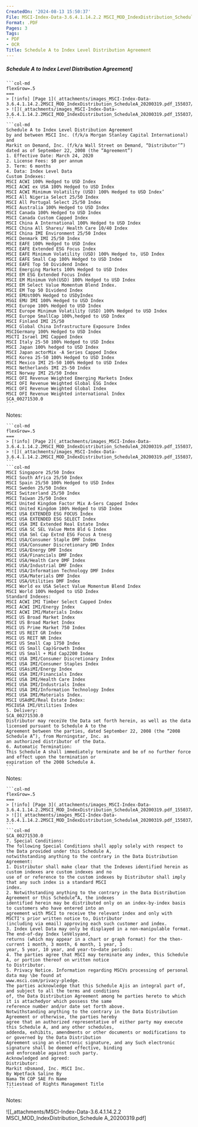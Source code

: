 ```yaml
---
CreatedOn: '2024-08-13 15:50:37'
File: MSCI-Index-Data-3.6.4.1.14.2.2 MSCI_MOD_IndexDistribution_Schedule A_20200319.pdf
Format: .PDF
Pages: 3
Tags:
- PDF
- OCR
Title: Schedule A to Index Level Distribution Agreement
---
```


##### Schedule A to Index Level Distribution Agreement]

  
````col
```col-md
flexGrow=.5
===
> [!info] [Page 1](_attachments/images_MSCI-Index-Data-3.6.4.1.14.2.2MSCI_MOD_IndexDistribution_ScheduleA_20200319.pdf_155037/page_1.png)
> ![](_attachments/images_MSCI-Index-Data-3.6.4.1.14.2.2MSCI_MOD_IndexDistribution_ScheduleA_20200319.pdf_155037/page_1.png)
```  
```col-md
Schedule A to Index Level Distribution Agreement
by and between MSCI Inc. (f/k/a Morgan Stanley Capital International) and
Markit on Demand, Inc. (f/k/a Wall Street on Demand, “Distributor’”)
dated as of September 22, 2008 (the “Agreement”)  
1. Effective Date: March 24, 2020
2. License Fees: $0 per annum  
3. Term: 6 months  
4. Data: Index Level Data  
Custom Indexes:  
MSCI ACWI 100% Hedged to USD Index  
MSCI ACWI ex USA 100% Hedged to USD Index
MSCI ACWI Minimum Volatility (USD) 100% Hedged to USD Index’
MSCI All Nigeria Select 25/50 Index  
MSCI All Portugal Select 25/50 Index  
MSCI Australia 100% Hedged to USD Index  
MSCI Canada 100% Hedged to USD Index  
MSCI Canada Custom Capped Index  
MSCI China A International 100% Hedged to USD Index
MSCI China All Shares/ Health Care 10/40 Index  
MSCI China IMI Environment 25/50 Index  
MSCI Denmark IMI 25/50 Index  
MSCI EAFE 100% Hedged to USD Index  
MSCI EAFE Extended ESG Focus Index  
MSCI EAFE Minimum Volatility (USD) 100% Hedged to, USD Index
MSCI EAFE Small Cap 100% Hedged to USD Index
MSCI EAFE Top 50 Dividend Index  
MSCI Emerging Markets 100% Hedged to USD Index
MSCI EM ESG Extended Focus Index  
MSCI EM Minimum Voh(USD) 100% Hedged to USD Index
MSCI EM Select Value Momentum Blend Index.  
MSCI EM Top 50 Dividend Index  
MSCI EMUst00% Hedged to USDyIndex  
MSGI EMU IMI 100% Hedged to USD Index  
MSCI Europe 100% Hedged to USD Index  
MSCI Europe Minimum Volatility (USD) 100% Hedged to USD Index
MSCI Europe SmallCap 100%,hedged to USD Index
MSCI Finland IMI 25/50  
MSCI Global China Infrastructure Exposure Index
MSCIGermany 100% Hedged to USD Index  
MSCTI Israel IMI Capped Index  
MSCI Italy 25-50 100% Hedged to USD Index  
MSCI Japan 100% hedged to USD Index  
MSCI Japan actorMix -A Series Capped Index  
MSCI Korea 25-50 100% Hedged to USD Index  
MSCI Mexico IMI 25-50 100% Hedged to USD Index
MSCI Netherlands IMI 25-50 Index  
MSCI Norway IMI 25/50 Index  
MSCI OFI Revenue Weighted Emerging Markets Index
MSCI OFI Revenue Weighted Global ESG Index  
MSCI OFI Revenue Weighted Global Index  
MSCI OFI Revenue Weighted international Index  
SCA_00271530.0  
```
````
Notes:    
````col
```col-md
flexGrow=.5
===
> [!info] [Page 2](_attachments/images_MSCI-Index-Data-3.6.4.1.14.2.2MSCI_MOD_IndexDistribution_ScheduleA_20200319.pdf_155037/page_2.png)
> ![](_attachments/images_MSCI-Index-Data-3.6.4.1.14.2.2MSCI_MOD_IndexDistribution_ScheduleA_20200319.pdf_155037/page_2.png)
```  
```col-md
MSCI Singapore 25/50 Index  
MSCI South Africa 25/50 Index  
MSCI Spain 25/50 100% Hedged to USD Index
MSCI Sweden 25/50 Index  
MSCI Switzerland 25/50 Index  
MSCI Taiwan 25/50 Index  
MSCI United Kingdom Factor Mix A-Sers Capped Index
MSCI United Kingdom 100% Hedged to USD Index
MSCI USA EXTENDED ESG FOCUS Index  
MSCI USA EXTENDED ESG SELECT Index
MSCI USA IMI Extended Real Estate Index  
MSCI USA SC SEL Value Mmtm Bld G Index
MSCI USA Sml Cap Extnd ESG Focus A tnesg
MSCI USA/Consumer Staple DMF Index  
MSCI USA/Consumer Discretionary DMD Index
MSCI USA/Energy DMF Index  
MSCI USA/Financials DMF Index  
MSCI USA/Health Care DMF Index  
MSCI USA/Industrial DMF Index  
MSCI USA/Information Technology DMF Index
MSCI USA/Materials DMF Index  
MSCI USA/Utilities DMF Index  
MSCI World ex USA Select Value Momentum Blend Index
MSCI World 100% Hedged to USD Index  
Standard Indexes:  
MSCI ACWI IMI Timber Select Capped Index
MSCI ACWI IMI/Energy Index  
MSCI ACWI IMI/Materials Index  
MSCI US Broad Market Index  
MSCI US Broad Market Index  
MSCI US Prime Market 750 Index  
MSCI US REIT GR Index  
MSCI US REIT NR Index  
MSCI US Small Cap 1750 Index  
MSCI US Small Cap)Growth Index  
MSCI US Small + Mid Cap2200 Index  
MSCI USA IMI/Consumer Discretionary Index
MSCI USA IMI/Consumer Staples Index
MSCI USAsiMI/Energy Index  
MSGI USA IMI/Financials Index  
MSCI USA IMI/Health Care Index  
MSCI USA IMI/Industrials Index  
MSCI USA IMI/Information Technology Index
MSCI USA IMI/Materials Index.  
MSCI USAdMI/Real Estate Index:  
MSCIUSA IMI/Utilities Index  
5. Delivery:  
SCA_00271530.0  
Distributor may receiVe the Data set forth herein, as well as the data licensed pursuant to Schedule A to the
Agreement between the parties, dated September 22, 2008 (the “2008 Schedule A”), from Morningstar, Inc. as  
an authorized distributor of the Data.  
6. Automatic Termination:  
This Schedule A shall immediately terminate and be of no further force and effect upon the termination or  
expiration of the 2008 Schedule A.  
```
````
Notes:    
````col
```col-md
flexGrow=.5
===
> [!info] [Page 3](_attachments/images_MSCI-Index-Data-3.6.4.1.14.2.2MSCI_MOD_IndexDistribution_ScheduleA_20200319.pdf_155037/page_3.png)
> ![](_attachments/images_MSCI-Index-Data-3.6.4.1.14.2.2MSCI_MOD_IndexDistribution_ScheduleA_20200319.pdf_155037/page_3.png)
```  
```col-md
SCA_00271530.0
7. Special Conditions:  
The following Special Conditions shall apply solely with respect to the Data provided under this Schedule A,
notwithstanding anything to the contrary in the Data Distribution Agreement:  
1. Distributor shall make clear that the Indexes identified herein as custom indexes are custom indexes and no
use of or reference to the custom indexes by Distributor shall imply that any such index is a standard MSCI
index.  
2. Notwithstanding anything to the contrary in the Data Distribution Agreement or this Schedule“A, the indexes
identified herein may be distributed only on an index-by-index basis to customers who have entered into an
agreement with MSCI to receive the relevant index and only with MSCTI's prior written notice to, Distributor
(including via email) approving each such customer and index.  
3. Index Level Data may only be displayed in a non-manipulable format. The end-of-day Index leVélsyand,
returns (which may appear in a chart or graph format) for the then-current 1 month, 3 month, 6 month, 1 year, 3
year, 5 year, 10 year, and year-to~date periods:  
4. The parties agree that MSCI may terminate any index, this Schedule A, or portion thereof on written notice
to Distributor.  
5. Privacy Notice. Information regarding MSCVs processing of personal data may \be found at
www.msci.com/privacy-pledge.  
The parties acknowledge that this Schedule Ajis an integral part of, and subject to all the terms and conditions
of, the Data Distribution Agreement among he parties hereto to which it is attachedyor which possess the same
reference number and/or date set forth above.  
Notwithstanding anything to the contrary in the Data Distribution Agreement or otherwise, the parties hereby
agree that an authorized representative of either party may execute this Schedule A, and any other schedules,
addenda, exhibits, amendments or other documents or modifications to or governed by the Data Distribution
Agreement using an electronic signature, and any Such electronic signature shall be deemed effective, binding
and enforceable against such party.  
Acknowledged and agreed:  
Distributor:  
Markit nDsmand, Inc. MSCI Inc.
By Wpetfack Saline By  
Nama TH COP SAE Fn Name  
Titiestead of Rights Management Title  
```
````
Notes:  


![[_attachments/MSCI-Index-Data-3.6.4.1.14.2.2 MSCI_MOD_IndexDistribution_Schedule A_20200319.pdf]